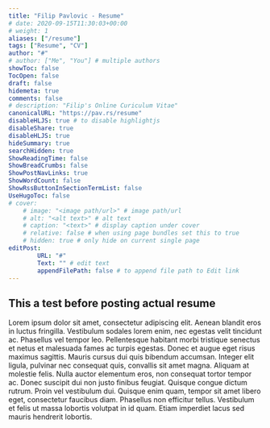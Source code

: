 ```yaml
---
title: "Filip Pavlovic - Resume"
# date: 2020-09-15T11:30:03+00:00
# weight: 1
aliases: ["/resume"]
tags: ["Resume", "CV"]
author: "#"
# author: ["Me", "You"] # multiple authors
showToc: false
TocOpen: false
draft: false
hidemeta: true
comments: false
# description: "Filip's Online Curiculum Vitae"
canonicalURL: "https://pav.rs/resume"
disableHLJS: true # to disable highlightjs
disableShare: true
disableHLJS: true
hideSummary: true
searchHidden: true
ShowReadingTime: false
ShowBreadCrumbs: false
ShowPostNavLinks: true
ShowWordCount: false
ShowRssButtonInSectionTermList: false
UseHugoToc: false
# cover:
    # image: "<image path/url>" # image path/url
    # alt: "<alt text>" # alt text
    # caption: "<text>" # display caption under cover
    # relative: false # when using page bundles set this to true
    # hidden: true # only hide on current single page
editPost:
        URL: "#"
        Text: "" # edit text
        appendFilePath: false # to append file path to Edit link
---
```

    
## This a test before posting actual resume

Lorem ipsum dolor sit amet, consectetur adipiscing elit. Aenean blandit eros in luctus fringilla. Vestibulum sodales lorem enim, nec egestas velit tincidunt ac. Phasellus vel tempor leo. Pellentesque habitant morbi tristique senectus et netus et malesuada fames ac turpis egestas. Donec et augue eget risus maximus sagittis. Mauris cursus dui quis bibendum accumsan. Integer elit ligula, pulvinar nec consequat quis, convallis sit amet magna. Aliquam at molestie felis. Nulla auctor elementum eros, non consequat tortor tempor ac. Donec suscipit dui non justo finibus feugiat. Quisque congue dictum rutrum. Proin vel vestibulum dui. Quisque enim quam, tempor sit amet libero eget, consectetur faucibus diam. Phasellus non efficitur tellus. Vestibulum et felis ut massa lobortis volutpat in id quam. Etiam imperdiet lacus sed mauris hendrerit lobortis.
